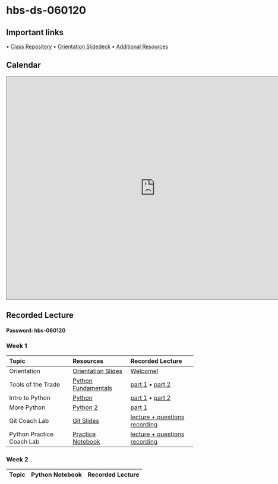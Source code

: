# hbs-ds-060120

## Important links 
• [Class Repository](https://github.com/learn-co-students/hbs-ds-060120)
• [Orientation Slidedeck](https://docs.google.com/presentation/d/1QjhC3HuyRlrRw33T_lrGte18zUoUkHlbgkiDHGTjJDo/edit#slide=id.g8731ec46ef_0_733)
• [Additional Resources](https://drive.google.com/open?id=1qYxioNRi3tJmA-PrsdJZm16RDEnyk_fsLLETlCRsScU)

## Calendar
<iframe src="https://calendar.google.com/calendar/b/1/embed?height=600&amp;wkst=1&amp;bgcolor=%23ffffff&amp;ctz=America%2FNew_York&amp;src=ZmxhdGlyb25zY2hvb2wuY29tX3FrNWZrc21razJrMGhvZzl0Nm5rOTNmdHZvQGdyb3VwLmNhbGVuZGFyLmdvb2dsZS5jb20&amp;color=%23F09300&amp;mode=WEEK&amp;showCalendars=0" style="border:solid 1px #777" width="800" height="600" frameborder="0" scrolling="no"></iframe>

## Recorded Lecture
#### Password: hbs-060120
### Week 1
| Topic                                  | Resources                | Recorded Lecture                |
|:---|:---|:---|
| Orientation | [Orientation Slides](https://docs.google.com/presentation/d/1QjhC3HuyRlrRw33T_lrGte18zUoUkHlbgkiDHGTjJDo/edit?usp=sharing) | [Welcome!](https://wework.zoom.us/rec/share/2-txCJb98GhJYNLUwlP7XKgPI97Meaa81SRI_fENnhtXDh3ZJ_Ets32jMnysgUBn) |
| Tools of the Trade | [Python Fundamentals](https://github.com/learn-co-students/hbs-ds-060120/blob/master/day-1-python-1/python-fundamentals.ipynb) | [part 1](https://wework.zoom.us/rec/share/79xSL-z18HhJSdaT4VvCX6UiL4nfaaa8hykZqPcKyhs6lcwpQgcPhKzKDqk6pZJl) • [part 2](https://wework.zoom.us/rec/share/2-txCJb98GhJYNLUwlP7XKgPI97Meaa81SRI_fENnhtXDh3ZJ_Ets32jMnysgUBn) |
| Intro to Python| [Python](https://github.com/learn-co-students/hbs-ds-060120/tree/master/module-1/day-2-python-2) | [part 1](https://wework.zoom.com/rec/share/-M8oD6rC2WxJe4mKxkSPA_57Htriaaa8gCAc-_oEz0cIblccqOHVyV19qQNLqNil) • [part 2](https://wework.zoom.com/rec/share/5JZQH4v19zhIQ4X_6HjGePMtBprjaaa8gCgcr_IIxE9QvZWYOPOwHcQ7PNjCtcx1)
| More Python | [Python 2](https://github.com/learn-co-students/hbs-ds-060120/tree/master/module-1/day-3-python-3) | [part 1](https://wework.zoom.com/rec/share/4u0rI7zbzn9JR53o8lj5c6cmEpWiaaa82ndKqaALyRwO3kx6y7Whcoj2ADr-jSr9)|
| Git Coach Lab | [Git Slides](https://github.com/learn-co-students/hbs-ds-060120/blob/master/module-1/day-3-python-3/Git%20Basics%20Coach%20Lab.pdf) | [lecture + questions recording](https://wework.zoom.com/rec/share/6NN4K-jg2jNLQJ2V61DzZ7UFL9nLeaa81HdPqKdenhzmqDjY8T-BowGP10-lc7EJ) |
| Python Practice Coach Lab | [Practice Notebook](https://github.com/learn-co-students/hbs-ds-060120/tree/master/module-1/day-3-python-3/PythonPractice_CoachLab) | [lecture + questions recording](https://wework.zoom.com/rec/share/w_0qJb3J7mZIbqPpsRrjZukqTqHneaa8g3dN8qdZxUe75rI_ieQf5lVsE9RS1r2f?startTime=1591214609000)

### Week 2
| Topic                                  | Python Notebook                | Recorded Lecture                |
|:---|:---|:---|
